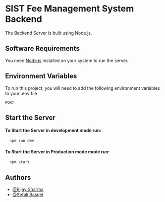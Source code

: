 
# SIST Fee Management System Backend

The Backend Server is built using Node.js.


## Software Requirements
You need 
[Node.js](https://nodejs.org/en/) installed on your system to run the server.



## Environment Variables

To run this project, you will need to add the following environment variables to your .env file

`PORT` 





## Start the Server

#### To Start the Server in development mode run:

```http
  npm run dev
```

#### To Start the Server in Production mode mode run:

```http
  npm start
```



## Authors

- [@Bijay Sharma](https://github.com/BijaySharma)
- [@Sefali Basnet](https://github.com/sefalibasnet)

